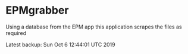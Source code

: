 # EPMgrabber
Using a database from the EPM app this application scrapes the files as required


Latest backup: Sun Oct 6 12:44:01 UTC 2019
